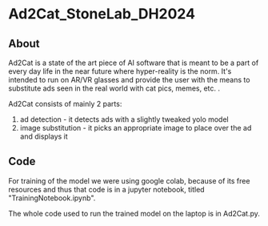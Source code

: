 # Ad2Cat_StoneLab_DH2024

## About

Ad2Cat is a state of the art piece of AI software that is meant to be a part of every day life in the near future where hyper-reality is the norm. It's intended to run on AR/VR glasses and provide the user with the means to substitute ads seen in the real world with cat pics, memes, etc. .

Ad2Cat consists of mainly 2 parts:
1) ad detection - it detects ads with a slightly tweaked yolo model
2) image substitution - it picks an appropriate image to place over the ad and displays it

## Code

For training of the model we were using google colab, because of its free resources and thus that code is in a jupyter notebook, titled "TrainingNotebook.ipynb".

The whole code used to run the trained model on the laptop is in Ad2Cat.py.

